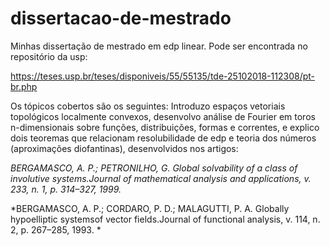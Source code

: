 # dissertacao-de-mestrado

Minhas dissertação de mestrado em edp linear. Pode ser encontrada no repositório da usp:

https://teses.usp.br/teses/disponiveis/55/55135/tde-25102018-112308/pt-br.php

Os tópicos cobertos são os seguintes: Introduzo espaços vetoriais topológicos localmente convexos, desenvolvo análise de Fourier em toros n-dimensionais sobre funções, distribuições, formas e correntes, e explico dois teoremas que relacionam resolubilidade de edp e teoria dos números (aproximações diofantinas), desenvolvidos nos artigos:

*BERGAMASCO, A. P.; PETRONILHO, G. Global solvability of a class of involutive systems.Journal of mathematical analysis and applications, v. 233, n. 1, p. 314–327, 1999.*

*BERGAMASCO, A. P.; CORDARO, P. D.; MALAGUTTI, P. A. Globally hypoelliptic systemsof vector fields.Journal of functional analysis, v. 114, n. 2, p. 267–285, 1993. *

